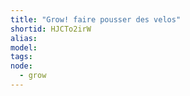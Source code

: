 ```yaml
---
title: "Grow! faire pousser des velos"
shortid: HJCTo2irW
alias:
model:
tags:
node: 
  - grow
---
```

